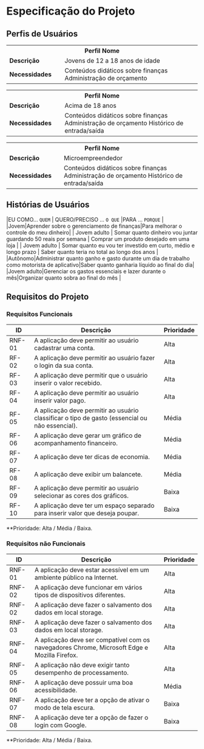 # Especificação do Projeto

## Perfis de Usuários

<table>
<tbody>
<tr align=center>
<th colspan="2">Perfil Nome </th>
</tr>
<tr>
<td width="150px"><b>Descrição</b></td>
<td width="600px">Jovens de 12 a 18 anos de idade</td>
</tr>
<tr>
<td><b>Necessidades</b></td>
<td>Conteúdos didáticos sobre finanças
Administração de orçamento
</td>
</tr>
</tbody>
</table>

<table>
<tbody>
<tr align=center>
<th colspan="2">Perfil Nome </th>
</tr>
<tr>
<td width="150px"><b>Descrição</b></td>
<td width="600px">Acima de 18 anos</td>
</tr>
<tr>
<td><b>Necessidades</b></td>
<td>Conteúdos didáticos sobre finanças
Administração de orçamento
Histórico de entrada/saída
</td>
</tr>
</tbody>
</table>

<table>
<tbody>
<tr align=center>
<th colspan="2">Perfil Nome </th>
</tr>
<tr>
<td width="150px"><b>Descrição</b></td>
<td width="600px">Microempreendedor</td>
</tr>
<tr>
<td><b>Necessidades</b></td>
<td>Conteúdos didáticos sobre finanças
Administração de orçamento
Histórico de entrada/saída
</td>
</tr>
</tbody>
</table>

## Histórias de Usuários

|EU COMO... `QUEM`   | QUERO/PRECISO ... `O QUE` |PARA ... `PORQUE`                 |
|Jovem|Aprender sobre o gerenciamento de finanças|Para melhorar o controle do meu dinheiro|
| Jovem adulto                | Somar quanto dinheiro vou juntar guardando 50 reais por semana                      | Comprar um produto desejado em uma loja
|
| Jovem adulto            | Somar quanto eu vou ter investido em curto, médio e longo prazo                       | Saber quanto teria no total ao longo dos anos |
|Autônomo|Administrar quanto ganho e gasto durante um dia de trabalho como motorista de aplicativo|Saber quanto ganharia líquido ao final do dia|
|Jovem adulto|Gerenciar os gastos essenciais e lazer durante o mês|Organizar quanto sobra ao final do mês |

## Requisitos do Projeto

### Requisitos Funcionais

|ID      | Descrição               |Prioridade |
|--------|-------------------------|----|
| RNF-01 | A aplicação deve permitir ao usuário cadastrar uma conta.                    | Alta  | 
| RF- 02 | A aplicação deve permitir ao usuário fazer o login da sua conta. | Alta  | 
| RF- 03 | A aplicação deve permitir que o usuário inserir o valor recebido. | Alta  | 
| RF- 04 |  A aplicação deve permitir ao usuário inserir valor pago.| Alta  | 
| RF- 05 | A aplicação deve permitir ao usuário classificar o tipo de gasto (essencial ou não essencial). | Média | 
| RF- 06 | A aplicação deve gerar um gráfico de acompanhamento financeiro.| Média | 
| RF- 07 | A aplicação deve ter dicas de economia. | Média  | 
| RF- 08 | A aplicação deve exibir um balancete. | Média | 
| RF- 09 | A aplicação deve permitir ao usuário selecionar as cores dos gráficos. | Baixa | 
| RF- 10 | A aplicação deve ter um espaço separado para inserir valor que deseja poupar. | Baixa | 

**Prioridade: Alta / Média / Baixa. 

### Requisitos não Funcionais

|ID      | Descrição               |Prioridade |
|--------|-------------------------|----|
| RNF-01 | A aplicação deve estar acessível em um ambiente público na Internet.                   | Alta  | 
|RNF- 02|A aplicação deve funcionar em vários tipos de dispositivos diferentes.|Alta|
|RNF- 02|A aplicação deve fazer o salvamento dos dados em local storage.|Alta|
|RNF-03 |A aplicação deve fazer o salvamento dos dados em local storage.|Alta|
|RNF-04 |A aplicação deve ser compatível com os navegadores Chrome, Microsoft Edge e Mozilla Firefox.|Alta|
|RNF-05  |A aplicação não deve exigir tanto desempenho de processamento.|Alta|
|RNF-06  |A aplicação deve possuir uma boa acessibilidade. |Média|
|RNF-07  |A aplicação deve ter a opção de ativar o modo de tela escura.|Baixa|
|RNF-08  |A aplicação deve ter a opção de fazer o login com Google.|Baixa|
**Prioridade: Alta / Média / Baixa. 

